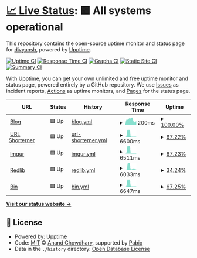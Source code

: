 # [📈 Live Status](https://status.dpi0.cloud): <!--live status--> **🟩 All systems operational**

This repository contains the open-source uptime monitor and status page for [divyansh](dpi0.cloud), powered by [Upptime](https://github.com/upptime/upptime).

[![Uptime CI](https://github.com/dpi0/status/workflows/Uptime%20CI/badge.svg)](https://github.com/dpi0/status/actions?query=workflow%3A%22Uptime+CI%22)
[![Response Time CI](https://github.com/dpi0/status/workflows/Response%20Time%20CI/badge.svg)](https://github.com/dpi0/status/actions?query=workflow%3A%22Response+Time+CI%22)
[![Graphs CI](https://github.com/dpi0/status/workflows/Graphs%20CI/badge.svg)](https://github.com/dpi0/status/actions?query=workflow%3A%22Graphs+CI%22)
[![Static Site CI](https://github.com/dpi0/status/workflows/Static%20Site%20CI/badge.svg)](https://github.com/dpi0/status/actions?query=workflow%3A%22Static+Site+CI%22)
[![Summary CI](https://github.com/dpi0/status/workflows/Summary%20CI/badge.svg)](https://github.com/dpi0/status/actions?query=workflow%3A%22Summary+CI%22)

With [Upptime](https://upptime.js.org), you can get your own unlimited and free uptime monitor and status page, powered entirely by a GitHub repository. We use [Issues](https://github.com/dpi0/status/issues) as incident reports, [Actions](https://github.com/dpi0/status/actions) as uptime monitors, and [Pages](https://status.dpi0.cloud) for the status page.

<!--start: status pages-->
<!-- This summary is generated by Upptime (https://github.com/upptime/upptime) -->
<!-- Do not edit this manually, your changes will be overwritten -->
<!-- prettier-ignore -->
| URL | Status | History | Response Time | Uptime |
| --- | ------ | ------- | ------------- | ------ |
| <img alt="" src="https://icons.duckduckgo.com/ip3/dpi0.cloud.ico" height="13"> [Blog](https://dpi0.cloud) | 🟩 Up | [blog.yml](https://github.com/dpi0/status/commits/HEAD/history/blog.yml) | <details><summary><img alt="Response time graph" src="./graphs/blog/response-time-week.png" height="20"> 200ms</summary><br><a href="https://status.dpi0.cloud/history/blog"><img alt="Response time 187" src="https://img.shields.io/endpoint?url=https%3A%2F%2Fraw.githubusercontent.com%2Fdpi0%2Fstatus%2FHEAD%2Fapi%2Fblog%2Fresponse-time.json"></a><br><a href="https://status.dpi0.cloud/history/blog"><img alt="24-hour response time 146" src="https://img.shields.io/endpoint?url=https%3A%2F%2Fraw.githubusercontent.com%2Fdpi0%2Fstatus%2FHEAD%2Fapi%2Fblog%2Fresponse-time-day.json"></a><br><a href="https://status.dpi0.cloud/history/blog"><img alt="7-day response time 200" src="https://img.shields.io/endpoint?url=https%3A%2F%2Fraw.githubusercontent.com%2Fdpi0%2Fstatus%2FHEAD%2Fapi%2Fblog%2Fresponse-time-week.json"></a><br><a href="https://status.dpi0.cloud/history/blog"><img alt="30-day response time 187" src="https://img.shields.io/endpoint?url=https%3A%2F%2Fraw.githubusercontent.com%2Fdpi0%2Fstatus%2FHEAD%2Fapi%2Fblog%2Fresponse-time-month.json"></a><br><a href="https://status.dpi0.cloud/history/blog"><img alt="1-year response time 187" src="https://img.shields.io/endpoint?url=https%3A%2F%2Fraw.githubusercontent.com%2Fdpi0%2Fstatus%2FHEAD%2Fapi%2Fblog%2Fresponse-time-year.json"></a></details> | <details><summary><a href="https://status.dpi0.cloud/history/blog">100.00%</a></summary><a href="https://status.dpi0.cloud/history/blog"><img alt="All-time uptime 100.00%" src="https://img.shields.io/endpoint?url=https%3A%2F%2Fraw.githubusercontent.com%2Fdpi0%2Fstatus%2FHEAD%2Fapi%2Fblog%2Fuptime.json"></a><br><a href="https://status.dpi0.cloud/history/blog"><img alt="24-hour uptime 100.00%" src="https://img.shields.io/endpoint?url=https%3A%2F%2Fraw.githubusercontent.com%2Fdpi0%2Fstatus%2FHEAD%2Fapi%2Fblog%2Fuptime-day.json"></a><br><a href="https://status.dpi0.cloud/history/blog"><img alt="7-day uptime 100.00%" src="https://img.shields.io/endpoint?url=https%3A%2F%2Fraw.githubusercontent.com%2Fdpi0%2Fstatus%2FHEAD%2Fapi%2Fblog%2Fuptime-week.json"></a><br><a href="https://status.dpi0.cloud/history/blog"><img alt="30-day uptime 100.00%" src="https://img.shields.io/endpoint?url=https%3A%2F%2Fraw.githubusercontent.com%2Fdpi0%2Fstatus%2FHEAD%2Fapi%2Fblog%2Fuptime-month.json"></a><br><a href="https://status.dpi0.cloud/history/blog"><img alt="1-year uptime 100.00%" src="https://img.shields.io/endpoint?url=https%3A%2F%2Fraw.githubusercontent.com%2Fdpi0%2Fstatus%2FHEAD%2Fapi%2Fblog%2Fuptime-year.json"></a></details>
| <img alt="" src="https://icons.duckduckgo.com/ip3/k.dpi0.cloud.ico" height="13"> [URL Shorterner](https://k.dpi0.cloud) | 🟩 Up | [url-shorterner.yml](https://github.com/dpi0/status/commits/HEAD/history/url-shorterner.yml) | <details><summary><img alt="Response time graph" src="./graphs/url-shorterner/response-time-week.png" height="20"> 6600ms</summary><br><a href="https://status.dpi0.cloud/history/url-shorterner"><img alt="Response time 2644" src="https://img.shields.io/endpoint?url=https%3A%2F%2Fraw.githubusercontent.com%2Fdpi0%2Fstatus%2FHEAD%2Fapi%2Furl-shorterner%2Fresponse-time.json"></a><br><a href="https://status.dpi0.cloud/history/url-shorterner"><img alt="24-hour response time 952" src="https://img.shields.io/endpoint?url=https%3A%2F%2Fraw.githubusercontent.com%2Fdpi0%2Fstatus%2FHEAD%2Fapi%2Furl-shorterner%2Fresponse-time-day.json"></a><br><a href="https://status.dpi0.cloud/history/url-shorterner"><img alt="7-day response time 6600" src="https://img.shields.io/endpoint?url=https%3A%2F%2Fraw.githubusercontent.com%2Fdpi0%2Fstatus%2FHEAD%2Fapi%2Furl-shorterner%2Fresponse-time-week.json"></a><br><a href="https://status.dpi0.cloud/history/url-shorterner"><img alt="30-day response time 2644" src="https://img.shields.io/endpoint?url=https%3A%2F%2Fraw.githubusercontent.com%2Fdpi0%2Fstatus%2FHEAD%2Fapi%2Furl-shorterner%2Fresponse-time-month.json"></a><br><a href="https://status.dpi0.cloud/history/url-shorterner"><img alt="1-year response time 2644" src="https://img.shields.io/endpoint?url=https%3A%2F%2Fraw.githubusercontent.com%2Fdpi0%2Fstatus%2FHEAD%2Fapi%2Furl-shorterner%2Fresponse-time-year.json"></a></details> | <details><summary><a href="https://status.dpi0.cloud/history/url-shorterner">67.22%</a></summary><a href="https://status.dpi0.cloud/history/url-shorterner"><img alt="All-time uptime 89.91%" src="https://img.shields.io/endpoint?url=https%3A%2F%2Fraw.githubusercontent.com%2Fdpi0%2Fstatus%2FHEAD%2Fapi%2Furl-shorterner%2Fuptime.json"></a><br><a href="https://status.dpi0.cloud/history/url-shorterner"><img alt="24-hour uptime 100.00%" src="https://img.shields.io/endpoint?url=https%3A%2F%2Fraw.githubusercontent.com%2Fdpi0%2Fstatus%2FHEAD%2Fapi%2Furl-shorterner%2Fuptime-day.json"></a><br><a href="https://status.dpi0.cloud/history/url-shorterner"><img alt="7-day uptime 67.22%" src="https://img.shields.io/endpoint?url=https%3A%2F%2Fraw.githubusercontent.com%2Fdpi0%2Fstatus%2FHEAD%2Fapi%2Furl-shorterner%2Fuptime-week.json"></a><br><a href="https://status.dpi0.cloud/history/url-shorterner"><img alt="30-day uptime 89.91%" src="https://img.shields.io/endpoint?url=https%3A%2F%2Fraw.githubusercontent.com%2Fdpi0%2Fstatus%2FHEAD%2Fapi%2Furl-shorterner%2Fuptime-month.json"></a><br><a href="https://status.dpi0.cloud/history/url-shorterner"><img alt="1-year uptime 89.91%" src="https://img.shields.io/endpoint?url=https%3A%2F%2Fraw.githubusercontent.com%2Fdpi0%2Fstatus%2FHEAD%2Fapi%2Furl-shorterner%2Fuptime-year.json"></a></details>
| <img alt="" src="https://icons.duckduckgo.com/ip3/img.dpi0.cloud.ico" height="13"> [Imgur](https://img.dpi0.cloud) | 🟩 Up | [imgur.yml](https://github.com/dpi0/status/commits/HEAD/history/imgur.yml) | <details><summary><img alt="Response time graph" src="./graphs/imgur/response-time-week.png" height="20"> 6511ms</summary><br><a href="https://status.dpi0.cloud/history/imgur"><img alt="Response time 2352" src="https://img.shields.io/endpoint?url=https%3A%2F%2Fraw.githubusercontent.com%2Fdpi0%2Fstatus%2FHEAD%2Fapi%2Fimgur%2Fresponse-time.json"></a><br><a href="https://status.dpi0.cloud/history/imgur"><img alt="24-hour response time 712" src="https://img.shields.io/endpoint?url=https%3A%2F%2Fraw.githubusercontent.com%2Fdpi0%2Fstatus%2FHEAD%2Fapi%2Fimgur%2Fresponse-time-day.json"></a><br><a href="https://status.dpi0.cloud/history/imgur"><img alt="7-day response time 6511" src="https://img.shields.io/endpoint?url=https%3A%2F%2Fraw.githubusercontent.com%2Fdpi0%2Fstatus%2FHEAD%2Fapi%2Fimgur%2Fresponse-time-week.json"></a><br><a href="https://status.dpi0.cloud/history/imgur"><img alt="30-day response time 2352" src="https://img.shields.io/endpoint?url=https%3A%2F%2Fraw.githubusercontent.com%2Fdpi0%2Fstatus%2FHEAD%2Fapi%2Fimgur%2Fresponse-time-month.json"></a><br><a href="https://status.dpi0.cloud/history/imgur"><img alt="1-year response time 2352" src="https://img.shields.io/endpoint?url=https%3A%2F%2Fraw.githubusercontent.com%2Fdpi0%2Fstatus%2FHEAD%2Fapi%2Fimgur%2Fresponse-time-year.json"></a></details> | <details><summary><a href="https://status.dpi0.cloud/history/imgur">67.23%</a></summary><a href="https://status.dpi0.cloud/history/imgur"><img alt="All-time uptime 79.43%" src="https://img.shields.io/endpoint?url=https%3A%2F%2Fraw.githubusercontent.com%2Fdpi0%2Fstatus%2FHEAD%2Fapi%2Fimgur%2Fuptime.json"></a><br><a href="https://status.dpi0.cloud/history/imgur"><img alt="24-hour uptime 100.00%" src="https://img.shields.io/endpoint?url=https%3A%2F%2Fraw.githubusercontent.com%2Fdpi0%2Fstatus%2FHEAD%2Fapi%2Fimgur%2Fuptime-day.json"></a><br><a href="https://status.dpi0.cloud/history/imgur"><img alt="7-day uptime 67.23%" src="https://img.shields.io/endpoint?url=https%3A%2F%2Fraw.githubusercontent.com%2Fdpi0%2Fstatus%2FHEAD%2Fapi%2Fimgur%2Fuptime-week.json"></a><br><a href="https://status.dpi0.cloud/history/imgur"><img alt="30-day uptime 79.43%" src="https://img.shields.io/endpoint?url=https%3A%2F%2Fraw.githubusercontent.com%2Fdpi0%2Fstatus%2FHEAD%2Fapi%2Fimgur%2Fuptime-month.json"></a><br><a href="https://status.dpi0.cloud/history/imgur"><img alt="1-year uptime 79.43%" src="https://img.shields.io/endpoint?url=https%3A%2F%2Fraw.githubusercontent.com%2Fdpi0%2Fstatus%2FHEAD%2Fapi%2Fimgur%2Fuptime-year.json"></a></details>
| <img alt="" src="https://icons.duckduckgo.com/ip3/r.dpi0.cloud.ico" height="13"> [Redlib](https://r.dpi0.cloud) | 🟩 Up | [redlib.yml](https://github.com/dpi0/status/commits/HEAD/history/redlib.yml) | <details><summary><img alt="Response time graph" src="./graphs/redlib/response-time-week.png" height="20"> 6033ms</summary><br><a href="https://status.dpi0.cloud/history/redlib"><img alt="Response time 2467" src="https://img.shields.io/endpoint?url=https%3A%2F%2Fraw.githubusercontent.com%2Fdpi0%2Fstatus%2FHEAD%2Fapi%2Fredlib%2Fresponse-time.json"></a><br><a href="https://status.dpi0.cloud/history/redlib"><img alt="24-hour response time 931" src="https://img.shields.io/endpoint?url=https%3A%2F%2Fraw.githubusercontent.com%2Fdpi0%2Fstatus%2FHEAD%2Fapi%2Fredlib%2Fresponse-time-day.json"></a><br><a href="https://status.dpi0.cloud/history/redlib"><img alt="7-day response time 6033" src="https://img.shields.io/endpoint?url=https%3A%2F%2Fraw.githubusercontent.com%2Fdpi0%2Fstatus%2FHEAD%2Fapi%2Fredlib%2Fresponse-time-week.json"></a><br><a href="https://status.dpi0.cloud/history/redlib"><img alt="30-day response time 2467" src="https://img.shields.io/endpoint?url=https%3A%2F%2Fraw.githubusercontent.com%2Fdpi0%2Fstatus%2FHEAD%2Fapi%2Fredlib%2Fresponse-time-month.json"></a><br><a href="https://status.dpi0.cloud/history/redlib"><img alt="1-year response time 2467" src="https://img.shields.io/endpoint?url=https%3A%2F%2Fraw.githubusercontent.com%2Fdpi0%2Fstatus%2FHEAD%2Fapi%2Fredlib%2Fresponse-time-year.json"></a></details> | <details><summary><a href="https://status.dpi0.cloud/history/redlib">34.24%</a></summary><a href="https://status.dpi0.cloud/history/redlib"><img alt="All-time uptime 30.96%" src="https://img.shields.io/endpoint?url=https%3A%2F%2Fraw.githubusercontent.com%2Fdpi0%2Fstatus%2FHEAD%2Fapi%2Fredlib%2Fuptime.json"></a><br><a href="https://status.dpi0.cloud/history/redlib"><img alt="24-hour uptime 100.00%" src="https://img.shields.io/endpoint?url=https%3A%2F%2Fraw.githubusercontent.com%2Fdpi0%2Fstatus%2FHEAD%2Fapi%2Fredlib%2Fuptime-day.json"></a><br><a href="https://status.dpi0.cloud/history/redlib"><img alt="7-day uptime 34.24%" src="https://img.shields.io/endpoint?url=https%3A%2F%2Fraw.githubusercontent.com%2Fdpi0%2Fstatus%2FHEAD%2Fapi%2Fredlib%2Fuptime-week.json"></a><br><a href="https://status.dpi0.cloud/history/redlib"><img alt="30-day uptime 30.96%" src="https://img.shields.io/endpoint?url=https%3A%2F%2Fraw.githubusercontent.com%2Fdpi0%2Fstatus%2FHEAD%2Fapi%2Fredlib%2Fuptime-month.json"></a><br><a href="https://status.dpi0.cloud/history/redlib"><img alt="1-year uptime 30.96%" src="https://img.shields.io/endpoint?url=https%3A%2F%2Fraw.githubusercontent.com%2Fdpi0%2Fstatus%2FHEAD%2Fapi%2Fredlib%2Fuptime-year.json"></a></details>
| <img alt="" src="https://icons.duckduckgo.com/ip3/bin.dpi0.cloud.ico" height="13"> [Bin](https://bin.dpi0.cloud) | 🟩 Up | [bin.yml](https://github.com/dpi0/status/commits/HEAD/history/bin.yml) | <details><summary><img alt="Response time graph" src="./graphs/bin/response-time-week.png" height="20"> 6647ms</summary><br><a href="https://status.dpi0.cloud/history/bin"><img alt="Response time 2416" src="https://img.shields.io/endpoint?url=https%3A%2F%2Fraw.githubusercontent.com%2Fdpi0%2Fstatus%2FHEAD%2Fapi%2Fbin%2Fresponse-time.json"></a><br><a href="https://status.dpi0.cloud/history/bin"><img alt="24-hour response time 956" src="https://img.shields.io/endpoint?url=https%3A%2F%2Fraw.githubusercontent.com%2Fdpi0%2Fstatus%2FHEAD%2Fapi%2Fbin%2Fresponse-time-day.json"></a><br><a href="https://status.dpi0.cloud/history/bin"><img alt="7-day response time 6647" src="https://img.shields.io/endpoint?url=https%3A%2F%2Fraw.githubusercontent.com%2Fdpi0%2Fstatus%2FHEAD%2Fapi%2Fbin%2Fresponse-time-week.json"></a><br><a href="https://status.dpi0.cloud/history/bin"><img alt="30-day response time 2416" src="https://img.shields.io/endpoint?url=https%3A%2F%2Fraw.githubusercontent.com%2Fdpi0%2Fstatus%2FHEAD%2Fapi%2Fbin%2Fresponse-time-month.json"></a><br><a href="https://status.dpi0.cloud/history/bin"><img alt="1-year response time 2416" src="https://img.shields.io/endpoint?url=https%3A%2F%2Fraw.githubusercontent.com%2Fdpi0%2Fstatus%2FHEAD%2Fapi%2Fbin%2Fresponse-time-year.json"></a></details> | <details><summary><a href="https://status.dpi0.cloud/history/bin">67.25%</a></summary><a href="https://status.dpi0.cloud/history/bin"><img alt="All-time uptime 85.76%" src="https://img.shields.io/endpoint?url=https%3A%2F%2Fraw.githubusercontent.com%2Fdpi0%2Fstatus%2FHEAD%2Fapi%2Fbin%2Fuptime.json"></a><br><a href="https://status.dpi0.cloud/history/bin"><img alt="24-hour uptime 100.00%" src="https://img.shields.io/endpoint?url=https%3A%2F%2Fraw.githubusercontent.com%2Fdpi0%2Fstatus%2FHEAD%2Fapi%2Fbin%2Fuptime-day.json"></a><br><a href="https://status.dpi0.cloud/history/bin"><img alt="7-day uptime 67.25%" src="https://img.shields.io/endpoint?url=https%3A%2F%2Fraw.githubusercontent.com%2Fdpi0%2Fstatus%2FHEAD%2Fapi%2Fbin%2Fuptime-week.json"></a><br><a href="https://status.dpi0.cloud/history/bin"><img alt="30-day uptime 85.76%" src="https://img.shields.io/endpoint?url=https%3A%2F%2Fraw.githubusercontent.com%2Fdpi0%2Fstatus%2FHEAD%2Fapi%2Fbin%2Fuptime-month.json"></a><br><a href="https://status.dpi0.cloud/history/bin"><img alt="1-year uptime 85.76%" src="https://img.shields.io/endpoint?url=https%3A%2F%2Fraw.githubusercontent.com%2Fdpi0%2Fstatus%2FHEAD%2Fapi%2Fbin%2Fuptime-year.json"></a></details>

<!--end: status pages-->

[**Visit our status website →**](https://status.dpi0.cloud)

## 📄 License

- Powered by: [Upptime](https://github.com/upptime/upptime)
- Code: [MIT](./LICENSE) © [Anand Chowdhary](https://anandchowdhary.com), supported by [Pabio](https://pabio.com)
- Data in the `./history` directory: [Open Database License](https://opendatacommons.org/licenses/odbl/1-0/)
